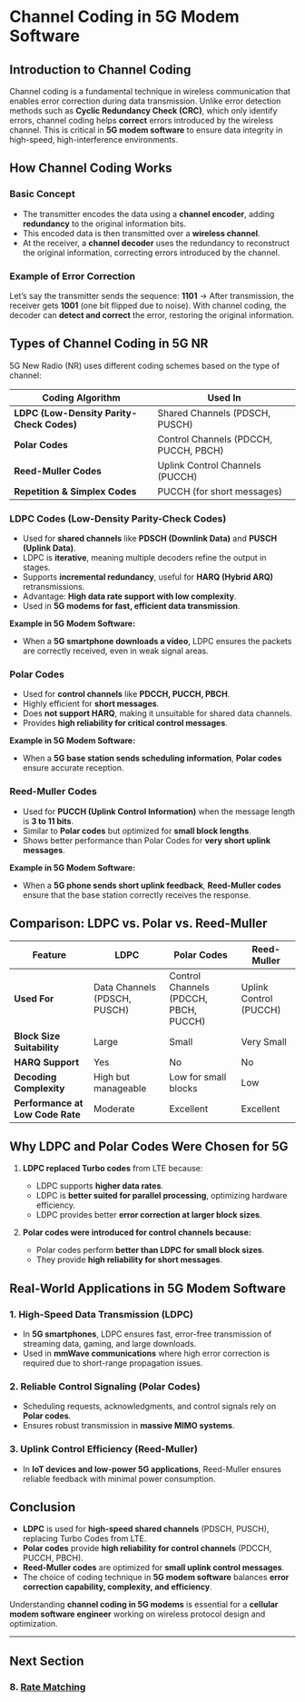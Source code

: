 # **Channel Coding in 5G Modem Software**

## **Introduction to Channel Coding**

Channel coding is a fundamental technique in wireless communication that enables error correction during data transmission. Unlike error detection methods such as **Cyclic Redundancy Check (CRC)**, which only identify errors, channel coding helps **correct** errors introduced by the wireless channel. This is critical in **5G modem software** to ensure data integrity in high-speed, high-interference environments.

## **How Channel Coding Works**

### **Basic Concept**
- The transmitter encodes the data using a **channel encoder**, adding **redundancy** to the original information bits.
- This encoded data is then transmitted over a **wireless channel**.
- At the receiver, a **channel decoder** uses the redundancy to reconstruct the original information, correcting errors introduced by the channel.

### **Example of Error Correction**
Let’s say the transmitter sends the sequence:
**1101** → After transmission, the receiver gets **1001** (one bit flipped due to noise).
With channel coding, the decoder can **detect and correct** the error, restoring the original information.

## **Types of Channel Coding in 5G NR**

5G New Radio (NR) uses different coding schemes based on the type of channel:

| **Coding Algorithm** | **Used In** |
|----------------------|------------|
| **LDPC (Low-Density Parity-Check Codes)** | Shared Channels (PDSCH, PUSCH) |
| **Polar Codes** | Control Channels (PDCCH, PUCCH, PBCH) |
| **Reed-Muller Codes** | Uplink Control Channels (PUCCH) |
| **Repetition & Simplex Codes** | PUCCH (for short messages) |

### **LDPC Codes (Low-Density Parity-Check Codes)**
- Used for **shared channels** like **PDSCH (Downlink Data)** and **PUSCH (Uplink Data)**.
- LDPC is **iterative**, meaning multiple decoders refine the output in stages.
- Supports **incremental redundancy**, useful for **HARQ (Hybrid ARQ)** retransmissions.
- Advantage: **High data rate support with low complexity**.
- Used in **5G modems for fast, efficient data transmission**.

**Example in 5G Modem Software:**
- When a **5G smartphone downloads a video**, LDPC ensures the packets are correctly received, even in weak signal areas.

### **Polar Codes**
- Used for **control channels** like **PDCCH, PUCCH, PBCH**.
- Highly efficient for **short messages**.
- Does **not support HARQ**, making it unsuitable for shared data channels.
- Provides **high reliability for critical control messages**.

**Example in 5G Modem Software:**
- When a **5G base station sends scheduling information**, **Polar codes** ensure accurate reception.

### **Reed-Muller Codes**
- Used for **PUCCH (Uplink Control Information)** when the message length is **3 to 11 bits**.
- Similar to **Polar codes** but optimized for **small block lengths**.
- Shows better performance than Polar Codes for **very short uplink messages**.

**Example in 5G Modem Software:**
- When a **5G phone sends short uplink feedback**, **Reed-Muller codes** ensure that the base station correctly receives the response.

## **Comparison: LDPC vs. Polar vs. Reed-Muller**

| **Feature** | **LDPC** | **Polar Codes** | **Reed-Muller** |
|------------|---------|--------------|-------------|
| **Used For** | Data Channels (PDSCH, PUSCH) | Control Channels (PDCCH, PBCH, PUCCH) | Uplink Control (PUCCH) |
| **Block Size Suitability** | Large | Small | Very Small |
| **HARQ Support** | Yes | No | No |
| **Decoding Complexity** | High but manageable | Low for small blocks | Low |
| **Performance at Low Code Rate** | Moderate | Excellent | Excellent |

## **Why LDPC and Polar Codes Were Chosen for 5G**

1. **LDPC replaced Turbo codes** from LTE because:
   - LDPC supports **higher data rates**.
   - LDPC is **better suited for parallel processing**, optimizing hardware efficiency.
   - LDPC provides better **error correction at larger block sizes**.

2. **Polar codes were introduced for control channels because:**
   - Polar codes perform **better than LDPC for small block sizes**.
   - They provide **high reliability for short messages**.

## **Real-World Applications in 5G Modem Software**

### **1. High-Speed Data Transmission (LDPC)**
- In **5G smartphones**, LDPC ensures fast, error-free transmission of streaming data, gaming, and large downloads.
- Used in **mmWave communications** where high error correction is required due to short-range propagation issues.

### **2. Reliable Control Signaling (Polar Codes)**
- Scheduling requests, acknowledgments, and control signals rely on **Polar codes**.
- Ensures robust transmission in **massive MIMO systems**.

### **3. Uplink Control Efficiency (Reed-Muller)**
- In **IoT devices and low-power 5G applications**, Reed-Muller ensures reliable feedback with minimal power consumption.

## **Conclusion**

- **LDPC** is used for **high-speed shared channels** (PDSCH, PUSCH), replacing Turbo Codes from LTE.
- **Polar codes** provide **high reliability for control channels** (PDCCH, PUCCH, PBCH).
- **Reed-Muller codes** are optimized for **small uplink control messages**.
- The choice of coding technique in **5G modem software** balances **error correction capability, complexity, and efficiency**.

Understanding **channel coding in 5G modems** is essential for a **cellular modem software engineer** working on wireless protocol design and optimization.

---
## Next Section
### 8. [Rate Matching](Rate_Matching.md)

